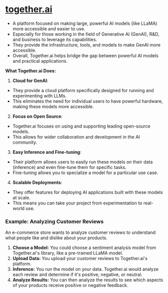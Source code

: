 # [**together.ai**](https://www.together.ai/)

- A platform focused on making large, powerful AI models (like LLaMA) more accessible and easier to use.
- Especially for those working in the field of Generative AI (GenAI), R&D, and business to leverage its capabilities.
- They provide the infrastructure, tools, and models to make GenAI more accessible.
- Overall, Together.ai helps bridge the gap between powerful AI models and practical applications.

**What Together.ai Does:**

1. **Cloud for GenAI**: 
- They provide a cloud platform specifically designed for running and experimenting with LLMs.
- This eliminates the need for individual users to have powerful hardware, making these models more accessible.

2. **Focus on Open Source**: 
- Together.ai focuses on using and supporting leading open-source models.
- This allows for wider collaboration and development in the AI community. 

3. **Easy Inference and Fine-tuning**: 
- Their platform allows users to easily run these models on their data (inference) and even fine-tune them for specific tasks.
- Fine-tuning allows you to specialize a model for a particular use case.

4. **Scalable Deployments**: 
- They offer features for deploying AI applications built with these models at scale.
- This means you can take your project from experimentation to real-world use. 

### **Example: Analyzing Customer Reviews**
An e-commerce store wants to analyze customer reviews to understand what people like and dislike about your products. 
1. **Choose a Model:** You could choose a sentiment analysis model from Together.ai's library, like a pre-trained LLaMA model.
2. **Upload Data:** You upload your customer reviews to Together.ai's platform.
3. **Inference:** You run the model on your data. Together.ai would analyze each review and determine if it's positive, negative, or neutral. 
4. **Analyze Results:** You can then analyze the results to see which aspects of your products receive positive or negative feedback.
